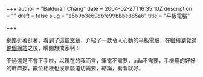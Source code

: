 +++
author = "Balduran Chang"
date = 2004-02-27T16:35:10Z
description = ""
draft = false
slug = "e5b9b3e69dbfe99bbbe885a6"
title = "平板電腦"

+++


網路逛著逛著，看到了[這篇文章](http://www.mobile01.com/newsdetail.php?id=724 "tablet")，介紹了一款令人心動的平板電腦，在繼續瀏覽過[整個網站](http://www.mobile01.com/index.php "mobile")之後，瞬間想敗家啊!!!

  
 不過還是不會下手啦，以現在的我而言，筆電不需要，pda不需要，手機用的好好的幹麻換，數位相機也沒那麼迫切需要，結論，看看就好。

